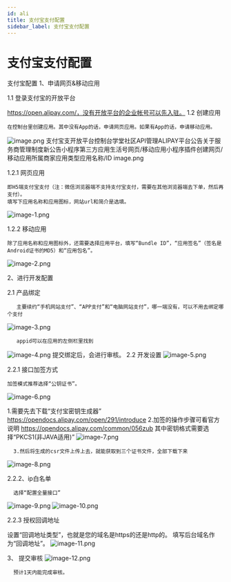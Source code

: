 ```yaml
---
id: ali
title: 支付宝支付配置
sidebar_label: 支付宝支付配置
---
```


# 支付宝支付配置

支付宝配置
1、申请网页&移动应用

1.1 登录支付宝的开放平台

https://open.alipay.com/，没有开放平台的企业帐号可以先入驻。
1.2 创建应用

	在控制台里创建应用。其中没有App的话，申请网页应用。如果有App的话，申请移动应用。

![image.png](/img/icecms/202301/1736bf53a8b7e455.png "image.png")
支付宝支开放平台控制台学堂社区API管理ALIPAY平台公告关于服务商管理制度新公告小程序第三方应用生活号网页/移动应用小程序插件创建网页/移动应用所属商家应用类型应用名称/ID
image.png


1.2.1 网页应用

	即H5端支付宝支付（注：微信浏览器端不支持支付宝支付，需要在其他浏览器端去下单，然后再支付）。
	填写下应用名称和应用图标，网站url和简介是选填。
![image-1.png](/img/icecms/202301/1736bf5784b11506.png "image-1.png")

1.2.2 移动应用

	除了应用名称和应用图标外，还需要选择应用平台，填写“Bundle ID”，“应用签名”（签名是Android证书的MD5）和“应用包名”。
![image-2.png](/img/icecms/202301/1736bf5a6ee1b2fc.png "image-2.png")


2、进行开发配置

2.1 产品绑定

       主要续约“手机网站支付”、“APP支付”和“电脑网站支付”，哪一端没有，可以不用去绑定哪个支付

![image-3.png](/img/icecms/202301/1736bf649b3b5f6d.png "image-3.png")


       appid可以在应用的左侧栏里找到

![image-4.png](/img/icecms/202301/1736bf7040fd0f46.png "image-4.png")
       提交绑定后，会进行审核。
2.2 开发设置
![image-5.png](/img/icecms/202301/1736bf72d53a2ca6.png "image-5.png")

2.2.1 接口加签方式

	加签模式推荐选择“公钥证书”。

![image-6.png](/img/icecms/202301/1736bf74c1a2b7c7.png "image-6.png")

1.需要先去下载“支付宝密钥生成器”
https://opendocs.alipay.com/open/291/introduce
2.加签的操作步骤可看官方说明
https://opendocs.alipay.com/common/056zub
其中密钥格式需要选择“PKCS1(非JAVA适用)”
![image-7.png](/img/icecms/202301/1736bf7b3d2c2d6d.png "image-7.png")


      3.然后将生成的csr文件上传上去，就能获取到三个证书文件，全部下载下来
![image-8.png](/img/icecms/202301/1736bf7d3c03923e.png "image-8.png")

2.2.2、ip白名单

      选择“配置全量接口”
![image-9.png](/img/icecms/202301/1736bf814c5de339.png "image-9.png")
![image-10.png](/img/icecms/202301/1736bf85fe33734c.png "image-10.png")


2.2.3 授权回调地址

设置“回调地址类型”，也就是您的域名是https的还是http的。
填写后台域名作为“回调地址”。
![image-11.png](/img/icecms/202301/1736bf89082d5e60.png "image-11.png")

3、 提交审核
![image-12.png](/img/icecms/202301/1736bf8a88dd0d11.png "image-12.png")

      预计1天内能完成审核。